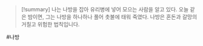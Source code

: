 
> [!summary] 
> 나는 나방을 잡아 유리병에 넣어 모으는 사람을 알고 있다. 오늘 같은 밤이면, 그는 나방을 하나하나 풀어 촛불에 태워 죽였다. 나방은 혼돈과 갈망의 거칠고 위험한 법칙입니다.


#나방 
